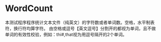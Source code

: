 # WordCount
本测试程序程序统计文本文件（纯英文）的字符数或者单词数。空格，水平制表符，换行符均算字符。
由空格或逗号【英文逗号】分割开的都视为单词，且不做单词的有效性校验，例如：thi#,that视为用逗号隔开的2个单词。
